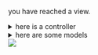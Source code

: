 <html>
<link rel="stylesheet" type="text/css" href="prism.css">

<p>you have reached a view. </p>
<details><summary>here is a controller</summary>

<!-- ```go -->
<pre>
<code class="language-go line-numbers">self := &Noun{
    Name:  "Kenneth Sabalo",
    Quote: "There was a time when man would break back over symphonies and conciertos; now him push buttons, make houses, and technos",
    Year:  1995,
    Schools: {
        "St. John's University [BS, Physics] (2019 - Jamaica, New York)",
        "Thomas A. Edison High School [Diploma, International Baccalaureate] (2013 - Alexandria, Virginia)",
        "Claremont High School [GCSEs/BTEC] (2011 - London, England)",
    },
    Resides:  "Luanda, Angola",
    Hometown: "London, England",
    Publications: {
        "A Study of PbS Nanoparticle Synthesis from Sulfur Powder (AIMS Press) (2017)",
        "Photocurrent Enhancement by Introducing Gold Nanoparticles in Nanostructure-based Heterojunction Solar Cell Device (Materials Research Society) (2017)",
    },
}
</code>
</pre>
<!-- ``` -->
*<small>This code was written for readability <i>and should not</i> be passed to a `go` compiler.</small>
</details>

<details><summary>here are some models</summary>

<!-- ```go -->
<pre>
<code class="language-go line-numbers">type (
    Noun struct {
        Quote        string
        Year         uint11
        Schools      []string
        Resides      string
        Hometown     string
        Publications string
    }
    Verb interface{}
)
</code>
</pre>
<!-- ``` -->
<!-- <a href="">Let me explain</a> -->
\*<small>This code was written for readability <i>and should not</i> be passed to a `go` compiler.</small>
</details>

<!-- <center>
    <i>
    chasing that feeling you get when the fact that B has bugs is the only reason you know that A is working; despite, and arguably because of, the futility of it all
    </i>
</center> -->
<script src="prism.js"></script>
<img src="https://github-readme-stats.vercel.app/api/top-langs/?username=kendfss&show_owner=true&layout=compact&exclude_repo=scrape&langs_count=10" />
</html>

